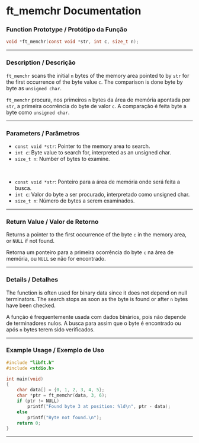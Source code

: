 # ft\_memchr Documentation

### Function Prototype / Protótipo da Função

```c
void *ft_memchr(const void *str, int c, size_t n);
```

---

### Description / Descrição

`ft_memchr` scans the initial `n` bytes of the memory area pointed to by `str` for the first occurrence of the byte value `c`.
The comparison is done byte by byte as `unsigned char`.

`ft_memchr` procura, nos primeiros `n` bytes da área de memória apontada por `str`, a primeira ocorrência do byte de valor `c`.
A comparação é feita byte a byte como `unsigned char`.

---

### Parameters / Parâmetros

* `const void *str`: Pointer to the memory area to search.
* `int c`: Byte value to search for, interpreted as an unsigned char.
* `size_t n`: Number of bytes to examine.

 

* `const void *str`: Ponteiro para a área de memória onde será feita a busca.
* `int c`: Valor do byte a ser procurado, interpretado como unsigned char.
* `size_t n`: Número de bytes a serem examinados.

---

### Return Value / Valor de Retorno

Returns a pointer to the first occurrence of the byte `c` in the memory area, or `NULL` if not found.

Retorna um ponteiro para a primeira ocorrência do byte `c` na área de memória, ou `NULL` se não for encontrado.

---

### Details / Detalhes

The function is often used for binary data since it does not depend on null terminators.
The search stops as soon as the byte is found or after `n` bytes have been checked.

A função é frequentemente usada com dados binários, pois não depende de terminadores nulos.
A busca para assim que o byte é encontrado ou após `n` bytes terem sido verificados.

---

### Example Usage / Exemplo de Uso

```c
#include "libft.h"
#include <stdio.h>

int main(void)
{
    char data[] = {0, 1, 2, 3, 4, 5};
    char *ptr = ft_memchr(data, 3, 6);
    if (ptr != NULL)
        printf("Found byte 3 at position: %ld\n", ptr - data);
    else
        printf("Byte not found.\n");
    return 0;
}
```

---
